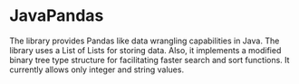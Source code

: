 # JavaPandas
The library provides Pandas like data wrangling capabilities in Java. The library uses a List of Lists for storing data. Also, it implements a modified binary tree type structure for facilitating faster search and sort functions. It currently allows only integer and string values.

